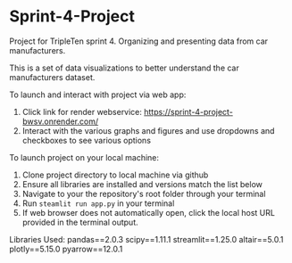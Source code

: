 # Sprint-4-Project
Project for TripleTen sprint 4. Organizing and presenting data from car manufacturers.

This is a set of data visualizations to better understand the car manufacturers dataset.

To launch and interact with project via web app:
1. Click link for render webservice: https://sprint-4-project-bwsv.onrender.com/
2. Interact with the various graphs and figures and use dropdowns and checkboxes to see various options

To launch project on your local machine:
1. Clone project directory to local machine via github
2. Ensure all libraries are installed and versions match the list below
3. Navigate to your the repository's root folder through your terminal
4. Run `steamlit run app.py` in your terminal
5. If web browser does not automatically open, click the local host URL provided in the terminal output.

Libraries Used: 
pandas==2.0.3
scipy==1.11.1
streamlit==1.25.0
altair==5.0.1
plotly==5.15.0
pyarrow==12.0.1